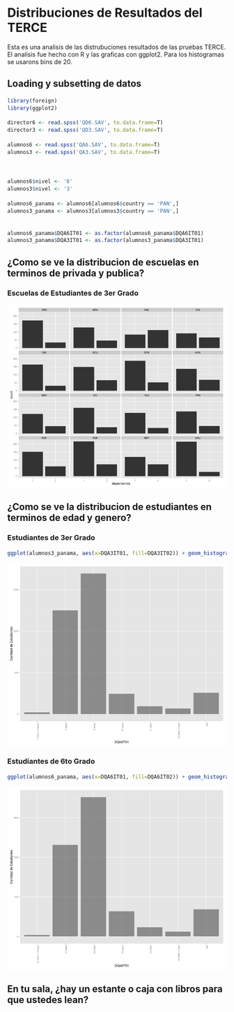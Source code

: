 # Distribuciones de Resultados del TERCE

Esta es una analisis de las distrubuciones resultados de las pruebas TERCE. El analisis fue hecho con R y las graficas con ggplot2.
Para los histogramas se usarons bins de 20.

## Loading y subsetting de datos

```r
library(foreign)
library(ggplot2)

director6 <- read.spss('QD6.SAV', to.data.frame=T)
director3 <- read.spss('QD3.SAV', to.data.frame=T)

alumnos6 <- read.spss('QA6.SAV', to.data.frame=T)
alumnos3 <- read.spss('QA3.SAV', to.data.frame=T)



alumnos6$nivel <- '6'
alumnos3$nivel <- '3'

alumnos6_panama <- alumnos6[alumnos6$country == 'PAN',]
alumnos3_panama <- alumnos3[alumnos3$country == 'PAN',]


alumnos6_panama$DQA6IT01 <- as.factor(alumnos6_panama$DQA6IT01)
alumnos3_panama$DQA3IT01 <- as.factor(alumnos3_panama$DQA3IT01)
```

## ¿Como se ve la distribucion de escuelas en terminos de privada y publica?
### Escuelas de Estudiantes de 3er Grado
![plot of chunk ratio_publico_privado](figure/ratio_publico_privado-1.png) 

## ¿Como se ve la distribucion de estudiantes en terminos de edad y genero?
### Estudiantes de 3er Grado

```r
ggplot(alumnos3_panama, aes(x=DQA3IT01, fill=DQA3IT02)) + geom_histogram(alpha=.5, position="dodge") + scale_x_discrete(labels=c("7 años o menos","8 años","9 años", "10 años", "11 años", "12 años o mas", "NA")) + theme(axis.text.x = element_text(angle = 90, hjust = 1)) + scale_fill_discrete(labels=c("Niña","Niño")) + ylab("Cantidad de Estudiantes")
```

![plot of chunk edad_genero_global_3](figure/edad_genero_global_3-1.png) 
### Estudiantes de 6to Grado

```r
ggplot(alumnos6_panama, aes(x=DQA6IT01, fill=DQA6IT02)) + geom_histogram(alpha=.5, position="dodge") + scale_x_discrete(labels=c("10 años o menos","11 años","12 años", "13 años", "14 años", "15 años o mas", "NA")) + theme(axis.text.x = element_text(angle = 90, hjust = 1)) + scale_fill_discrete(labels=c("Niña","Niño")) + ylab("Cantidad de Estudiantes")
```

![plot of chunk edad_genero_global_6](figure/edad_genero_global_6-1.png) 

## En tu sala, ¿hay un estante o caja con libros para que ustedes lean?

